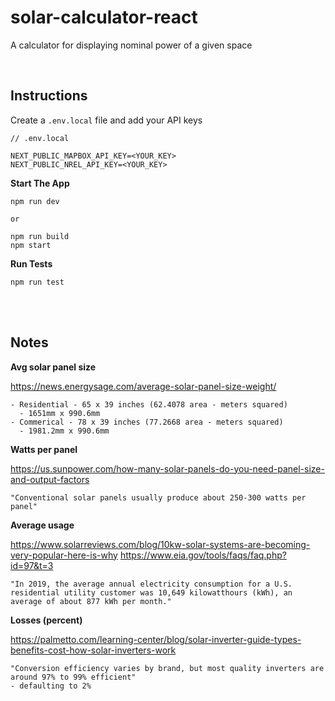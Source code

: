 # solar-calculator-react
A calculator for displaying nominal power of a given space

<br />

## Instructions

Create a `.env.local` file and add your API keys
```
// .env.local

NEXT_PUBLIC_MAPBOX_API_KEY=<YOUR_KEY>
NEXT_PUBLIC_NREL_API_KEY=<YOUR_KEY>
```
**Start The App**
```
npm run dev

or

npm run build
npm start
```

**Run Tests**
```
npm run test
```


<br />
<br />

## Notes

**Avg solar panel size**

https://news.energysage.com/average-solar-panel-size-weight/
```
- Residential - 65 x 39 inches (62.4078 area - meters squared)
  - 1651mm x 990.6mm
- Commerical - 78 x 39 inches (77.2668 area - meters squared)
  - 1981.2mm x 990.6mm
```

**Watts per panel**

https://us.sunpower.com/how-many-solar-panels-do-you-need-panel-size-and-output-factors

```
"Conventional solar panels usually produce about 250-300 watts per panel"
```
**Average usage** 

https://www.solarreviews.com/blog/10kw-solar-systems-are-becoming-very-popular-here-is-why
https://www.eia.gov/tools/faqs/faq.php?id=97&t=3
```
"In 2019, the average annual electricity consumption for a U.S. residential utility customer was 10,649 kilowatthours (kWh), an average of about 877 kWh per month."
```

**Losses (percent)**

https://palmetto.com/learning-center/blog/solar-inverter-guide-types-benefits-cost-how-solar-inverters-work
```
"Conversion efficiency varies by brand, but most quality inverters are around 97% to 99% efficient"
- defaulting to 2%
```